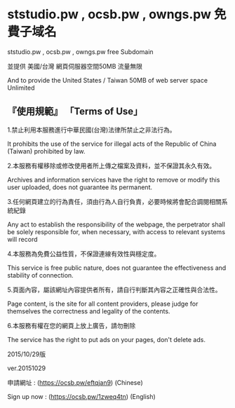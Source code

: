 
ststudio.pw , ocsb.pw , owngs.pw 免費子域名
===================================  
ststudio.pw , ocsb.pw , owngs.pw free Subdomain 

並提供 美國/台灣 網頁伺服器空間50MB 流量無限

And to provide the United States / Taiwan 50MB of web server space Unlimited


 『使用規範』 「Terms of Use」
----------------------------------- 
1.禁止利用本服務進行中華民國(台灣)法律所禁止之非法行為。

  It prohibits the use of the service for illegal acts of the Republic of China (Taiwan) prohibited by law.

2.本服務有權移除或修改使用者所上傳之檔案及資料，並不保證其永久有效。

  Archives and information services have the right to remove or modify this user uploaded, does not guarantee its permanent.

3.任何網頁建立的行為責任，須由行為人自行負責，必要時候將會配合調閱相關系統紀錄

  Any act to establish the responsibility of the webpage, the perpetrator shall be solely responsible for, when necessary, with access to relevant systems will record

4.本服務為免費公益性質，不保證連線有效性與穩定度。

  This service is free public nature, does not guarantee the effectiveness and stability of connection.

5.頁面內容，屬該網址內容提供者所有，請自行判斷其內容之正確性與合法性。

  Page content, is the site for all content providers, please judge for themselves the correctness and legality of the contents.
  
6.本服務有權在您的網頁上放上廣告，請勿刪除

  The service has the right to put ads on your pages, don't delete ads.


   2015/10/29版
 
  ver.20151029
  
  
申請網址 : (https://ocsb.pw/eftqjan9) (Chinese)

Sign up now : (https://ocsb.pw/1zweq4tn) (English)
